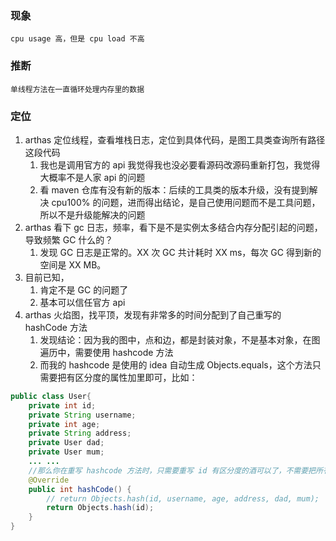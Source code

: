 ### 现象
`cpu usage 高，但是 cpu load 不高`
### 推断
`单线程方法在一直循环处理内存里的数据`
### 定位
1. arthas 定位线程，查看堆栈日志，定位到具体代码，是图工具类查询所有路径这段代码
   1. 我也是调用官方的 api 我觉得我也没必要看源码改源码重新打包，我觉得大概率不是人家 api 的问题
   2. 看 maven 仓库有没有新的版本：后续的工具类的版本升级，没有提到解决 cpu100% 的问题，进而得出结论，是自己使用问题而不是工具问题，所以不是升级能解决的问题
2. arthas 看下 gc 日志，频率，看下是不是实例太多结合内存分配引起的问题，导致频繁 GC 什么的？
   1. 发现 GC 日志是正常的。XX 次 GC 共计耗时 XX ms，每次 GC 得到新的空间是 XX MB。
3. 目前已知，
   1. 肯定不是 GC 的问题了
   2. 基本可以信任官方 api
4. arthas 火焰图，找平顶，发现有非常多的时间分配到了自己重写的 hashCode 方法
   1. 发现结论：因为我的图中，点和边，都是封装对象，不是基本对象，在图遍历中，需要使用 hashcode 方法
   2. 而我的 hashcode 是使用的 idea 自动生成 Objects.equals，这个方法只需要把有区分度的属性加里即可，比如：
```java
public class User{
    private int id;
    private String username;
    private int age;
    private String address;
    private User dad;
    private User mum;
    ... ...
    //那么你在重写 hashcode 方法时，只需要重写 id 有区分度的酒可以了，不需要把所有属性都 hash 一遍
    @Override
    public int hashCode() {
        // return Objects.hash(id, username, age, address, dad, mum);
        return Objects.hash(id);
    }
}
```
